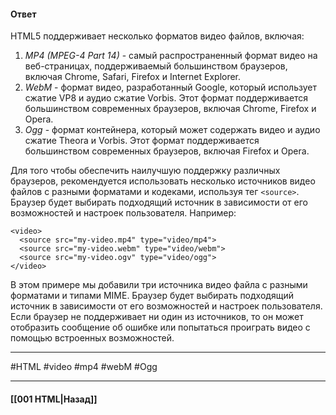 #### Ответ

HTML5 поддерживает несколько форматов видео файлов, включая:

1. *MP4 (MPEG-4 Part 14)* - самый распространенный формат видео на веб-страницах, поддерживаемый большинством браузеров, включая Chrome, Safari, Firefox и Internet Explorer.
2. *WebM* - формат видео, разработанный Google, который использует сжатие VP8 и аудио сжатие Vorbis. Этот формат поддерживается большинством современных браузеров, включая Chrome, Firefox и Opera.
3. *Ogg* - формат контейнера, который может содержать видео и аудио сжатие Theora и Vorbis. Этот формат поддерживается большинством современных браузеров, включая Firefox и Opera.

Для того чтобы обеспечить наилучшую поддержку различных браузеров, рекомендуется использовать несколько источников видео файлов с разными форматами и кодеками, используя тег `<source>`. Браузер будет выбирать подходящий источник в зависимости от его возможностей и настроек пользователя. Например:

```
<video>
  <source src="my-video.mp4" type="video/mp4">
  <source src="my-video.webm" type="video/webm">
  <source src="my-video.ogv" type="video/ogg">
</video>
```

В этом примере мы добавили три источника видео файла с разными форматами и типами MIME. Браузер будет выбирать подходящий источник в зависимости от его возможностей и настроек пользователя. Если браузер не поддерживает ни один из источников, то он может отобразить сообщение об ошибке или попытаться проиграть видео с помощью встроенных возможностей.

___
#HTML #video #mp4 #webM #Ogg

___

#### [[001 HTML|Назад]]